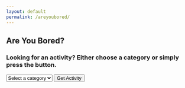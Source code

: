```yaml
---
layout: default
permalink: /areyoubored/
---
```

<div class="are-you-bored">
  <h2>Are You Bored?</h2>
  <h3>Looking for an activity? Either choose a category or simply press the button.</h3>
  <select id="categorySelect">
    <option value="">Select a category</option>
    <option value="education">Education</option>
    <option value="recreational">Recreational</option>
    <option value="social">Social</option>
    <option value="charity">Charity</option>
    <option value="cooking">Cooking</option>
    <option value="relaxation">Relaxation</option>
    <option value="busywork">Busywork</option>
  </select>
  <button id="activityButton">Get Activity</button>
  <div id="activityResult"></div>
</div>